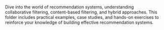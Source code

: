 Dive into the world of recommendation systems, understanding collaborative filtering, content-based filtering, and hybrid approaches. This folder includes practical examples, case studies, and hands-on exercises to reinforce your knowledge of building effective recommendation systems.
